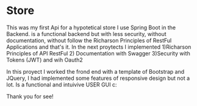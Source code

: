 # Store

This was my first Api for a hypotetical store I use Spring Boot in the Backend. is a functional backend but with less security, without documentation, without follow the Richarson Principles of RestFul Applications and that's it. In the next proytects I implemented 1)Richarson Principles of API RestFul 2) Documentation with Swagger 3)Security with Tokens (JWT) and wih Oauth2

In this proyect I worked the frond end with a template of Bootstrap and JQuery, I had implemented some features of responsive design but not a lot. Is a functional and intuivive USER GUI c:

Thank you for see!

